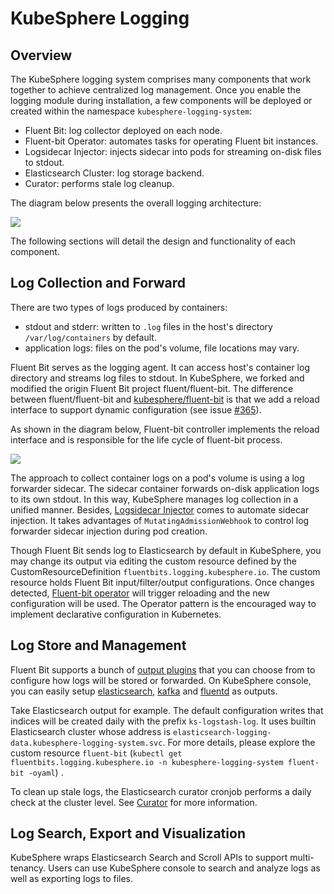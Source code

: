# KubeSphere Logging

## Overview

The KubeSphere logging system comprises many components that work together to achieve centralized log management. Once you enable the logging module during installation, a few components will be deployed or created within the namespace `kubesphere-logging-system`:

- Fluent Bit: log collector deployed on each node.
- Fluent-bit Operator: automates tasks for operating Fluent bit instances.
- Logsidecar Injector: injects sidecar into pods for streaming on-disk files to stdout.
- Elasticsearch Cluster: log storage backend.
- Curator: performs stale log cleanup.

The diagram below presents the overall logging architecture:

![](../../images/kubesphere-logging-overview.png)

The following sections will detail the design and functionality of each component. 

## Log Collection and Forward

There are two types of logs produced by containers:

- stdout and stderr: written to `.log` files in the host's directory `/var/log/containers` by default.
- application logs: files on the pod's volume, file locations may vary. 

Fluent Bit serves as the logging agent. It can access host's container log directory and streams log files to stdout. In KubeSphere, we forked and modified the origin Fluent Bit project fluent/fluent-bit. The difference between fluent/fluent-bit and [kubesphere/fluent-bit](https://github.com/kubesphere/fluent-bit) is that we add a reload interface to support dynamic configuration (see issue [#365](https://github.com/fluent/fluent-bit/issues/365)).
 
As shown in the diagram below, Fluent-bit controller implements the reload interface and is responsible for the life cycle of fluent-bit process.

![](../../images/kubesphere-logging-fluentbit.png) 

The approach to collect container logs on a pod's volume is using a log forwarder sidecar. The sidecar container forwards on-disk application logs to its own stdout. In this way, KubeSphere manages log collection in a unified manner. Besides, [Logsidecar Injector](https://github.com/kubesphere/logsidecar-injector) comes to automate sidecar injection. It takes advantages of `MutatingAdmissionWebhook` to control log forwarder sidecar injection during pod creation.

Though Fluent Bit sends log to Elasticsearch by default in KubeSphere, you may change its output via editing the custom resource defined by the CustomResourceDefinition `fluentbits.logging.kubesphere.io`. The custom resource holds Fluent Bit input/filter/output configurations. Once changes detected, [Fluent-bit operator](https://github.com/kubesphere/fluentbit-operator) will trigger reloading and the new configuration will be used. The Operator pattern is the encouraged way to implement declarative configuration in Kubernetes. 

## Log Store and Management

Fluent Bit supports a bunch of [output plugins](https://docs.fluentbit.io/manual/output) that you can choose from to configure how logs will be stored or forwarded. On KubeSphere console, you can easily setup [elasticsearch](https://docs.fluentbit.io/manual/output/elasticsearch), [kafka](https://docs.fluentbit.io/manual/output/kafka) and [fluentd](https://docs.fluentbit.io/manual/output/forward) as outputs.

Take Elasticsearch output for example. The default configuration writes that indices will be created daily with the prefix `ks-logstash-log`. It uses builtin Elasticsearch cluster whose address is `elasticsearch-logging-data.kubesphere-logging-system.svc`. For more details, please explore the custom resource `fluent-bit` (`kubectl get fluentbits.logging.kubesphere.io -n kubesphere-logging-system fluent-bit -oyaml`) .

To clean up stale logs, the Elasticsearch curator cronjob performs a daily check at the cluster level. See [Curator](https://www.elastic.co/guide/en/elasticsearch/client/curator/current/index.html) for more information.

## Log Search, Export and Visualization

KubeSphere wraps Elasticsearch Search and Scroll APIs to support multi-tenancy. Users can use KubeSphere console to search and analyze logs as well as exporting logs to files. 
